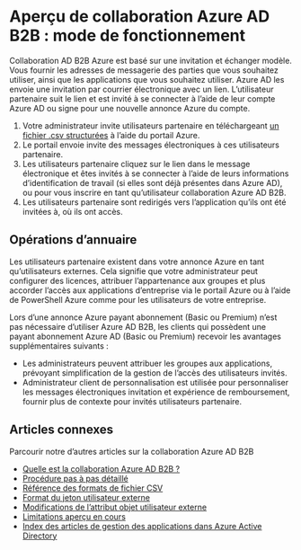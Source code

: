 <properties
   pageTitle="Aperçu de collaboration Azure AD B2B : comment cela fonctionne | Microsoft Azure"
   description="Décrit comment Azure Active Directory B2B collaboration prend en charge des relations de votre société croisée en activant partenaires professionnels de manière sélective accéder à vos applications d’entreprise"
   services="active-directory"
   documentationCenter=""
   authors="viv-liu"
   manager="cliffdi"
   editor=""
   tags=""/>

<tags
   ms.service="active-directory"
   ms.devlang="NA"
   ms.topic="article"
   ms.tgt_pltfrm="NA"
   ms.workload="identity"
   ms.date="05/09/2016"
   ms.author="viviali"/>

# <a name="azure-ad-b2b-collaboration-preview-how-it-works"></a>Aperçu de collaboration Azure AD B2B : mode de fonctionnement
Collaboration AD B2B Azure est basé sur une invitation et échanger modèle. Vous fournir les adresses de messagerie des parties que vous souhaitez utiliser, ainsi que les applications que vous souhaitez utiliser. Azure AD les envoie une invitation par courrier électronique avec un lien. L’utilisateur partenaire suit le lien et est invité à se connecter à l’aide de leur compte Azure AD ou signe pour une nouvelle annonce Azure du compte.

1. Votre administrateur invite utilisateurs partenaire en téléchargeant [un fichier .csv structurées](active-directory-b2b-references-csv-file-format.md) à l’aide du portail Azure.
2. Le portail envoie invite des messages électroniques à ces utilisateurs partenaire.
3. Les utilisateurs partenaire cliquez sur le lien dans le message électronique et êtes invités à se connecter à l’aide de leurs informations d’identification de travail (si elles sont déjà présentes dans Azure AD), ou pour vous inscrire en tant qu’utilisateur collaboration Azure AD B2B.
4. Les utilisateurs partenaire sont redirigés vers l’application qu’ils ont été invitées à, où ils ont accès.

## <a name="directory-operations"></a>Opérations d’annuaire
Les utilisateurs partenaire existent dans votre annonce Azure en tant qu’utilisateurs externes. Cela signifie que votre administrateur peut configurer des licences, attribuer l’appartenance aux groupes et plus accorder l’accès aux applications d’entreprise via le portail Azure ou à l’aide de PowerShell Azure comme pour les utilisateurs de votre entreprise.

Lors d’une annonce Azure payant abonnement (Basic ou Premium) n’est pas nécessaire d’utiliser Azure AD B2B, les clients qui possèdent une payant abonnement Azure AD (Basic ou Premium) recevoir les avantages supplémentaires suivants :

 - Les administrateurs peuvent attribuer les groupes aux applications, prévoyant simplification de la gestion de l’accès des utilisateurs invités.
 - Administrateur client de personnalisation est utilisée pour personnaliser les messages électroniques invitation et expérience de remboursement, fournir plus de contexte pour invités utilisateurs partenaire.

## <a name="related-articles"></a>Articles connexes
 Parcourir notre d’autres articles sur la collaboration Azure AD B2B

 - [Quelle est la collaboration Azure AD B2B ?](active-directory-b2b-what-is-azure-ad-b2b.md)
 - [Procédure pas à pas détaillé](active-directory-b2b-detailed-walkthrough.md)
 - [Référence des formats de fichier CSV](active-directory-b2b-references-csv-file-format.md)
 - [Format du jeton utilisateur externe](active-directory-b2b-references-external-user-token-format.md)
 - [Modifications de l’attribut objet utilisateur externe](active-directory-b2b-references-external-user-object-attribute-changes.md)
 - [Limitations aperçu en cours](active-directory-b2b-current-preview-limitations.md)
 - [Index des articles de gestion des applications dans Azure Active Directory](active-directory-apps-index.md)

